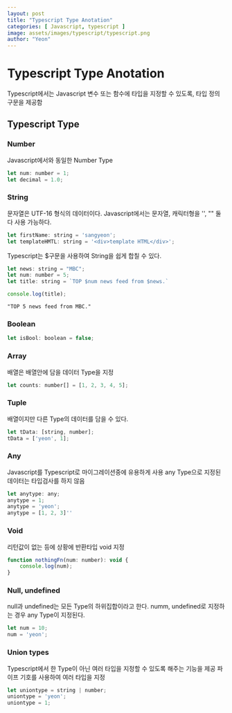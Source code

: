 ```yaml
---
layout: post
title: "Typescript Type Anotation" 
categories: [ Javascript, typescript ]
image: assets/images/typescript/typescript.png
author: "Yeon"
---
```


# Typescript Type Anotation
Typescript에서는 Javascript 변수 또는 함수에 타입을 지정할 수 있도록, 타입 정의 구문을 제공함

## Typescript Type
### Number
Javascript에서와 동일한 Number Type
```javascript
let num: number = 1;
let decimal = 1.0;

```

### String
문자열은 UTF-16 형식의 데이터이다.
Javascript에서는 문자열, 캐릭터형을 '', "" 둘다 사용 가능하다.
```javascript
let firstName: string = 'sangyeon';
let templateHMTL: string = '<div>template HTML</div>';
```

Typescript는 $구문을 사용하여 String을 쉽게 합칠 수 있다.
```javascript
let news: string = "MBC";
let num: number = 5;
let title: string = `TOP $num news feed from $news.`

console.log(title);
```
~~~
"TOP 5 news feed from MBC."
~~~

### Boolean
```javascript
let isBool: boolean = false;
```

### Array
배열은 배열안에 담을 데이터 Type을 지정
```javascript
let counts: number[] = [1, 2, 3, 4, 5];
```

### Tuple
배열이지만 다른 Type의 데이터를 담을 수 있다.
```javascript
let tData: [string, number];
tData = ['yeon', 1];
```

### Any
Javascript를 Typescript로 마이그레이션중에 유용하게 사용
any Type으로 지정된 데이터는 타입검사를 하지 않음
```javascript
let anytype: any;
anytype = 1;
anytype = 'yeon';
anytype = [1, 2, 3]''
```

### Void
리턴값이 없는 등에 상황에 반환타입 void 지정
```javascript
function nothingFn(num: number): void {
	console.log(num);
}
```

### Null, undefined
null과 undefined는 모든 Type의 하위집합이라고 한다.
numm, undefined로 지정하는 경우 any Type이 지정된다.
```javascript
let num = 10;
num = 'yeon';
```

### Union types
Typescript에서 한 Type이 아닌 여러 타입을 지정할 수 있도록 해주는 기능을 제공 파이프 기호를 사용하여 여러 타입을 지정
```javascript
let uniontype = string | number;
uniontype = 'yeon';
uniontype = 1;
```



